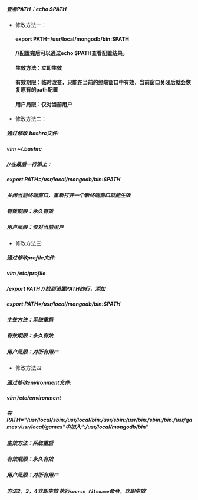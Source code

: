 ##### 查看PATH：echo $PATH

* 修改方法一：
  #### export PATH=/usr/local/mongodb/bin:$PATH
  #### //配置完后可以通过echo $PATH查看配置结果。
  #### 生效方法：立即生效
  #### 有效期限：临时改变，只能在当前的终端窗口中有效，当前窗口关闭后就会恢复原有的path配置
  #### 用户局限：仅对当前用户



* 修改方法二：
##### 通过修改.bashrc文件:
##### vim ~/.bashrc
##### //在最后一行添上：
##### export PATH=/usr/local/mongodb/bin:$PATH
##### 关闭当前终端窗口，重新打开一个新终端窗口就能生效
##### 有效期限：永久有效
##### 用户局限：仅对当前用户



* 修改方法三:
##### 通过修改profile文件:
##### vim /etc/profile
##### /export PATH //找到设置PATH的行，添加
##### export PATH=/usr/local/mongodb/bin:$PATH
##### 生效方法：系统重启
##### 有效期限：永久有效
##### 用户局限：对所有用户



* 修改方法四:
##### 通过修改environment文件:
##### vim /etc/environment
##### 在PATH="/usr/local/sbin:/usr/local/bin:/usr/sbin:/usr/bin:/sbin:/bin:/usr/games:/usr/local/games"中加入“:/usr/local/mongodb/bin”
##### 生效方法：系统重启
##### 有效期限：永久有效
##### 用户局限：对所有用户

##### 方法2，3，4立即生效 执行`source filename`命令，立即生效`
